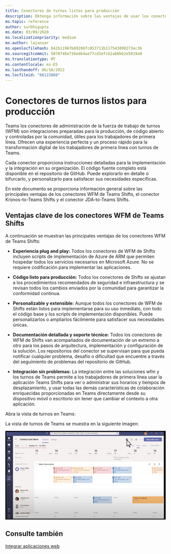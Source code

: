 ```yaml
---
title: Conectores de turnos listos para producción
description: Obtenga información sobre las ventajas de usar los conectores Shifts de administración de Workforce para Teams, como el conector Kronos-to-Teams Shifts y el conector de JDA a Teams Shifts.
ms.topic: reference
author: surbhigupta
ms.date: 03/09/2020
ms.localizationpriority: medium
ms.author: lajanuar
ms.openlocfilehash: 042b1196fb89206fc053711b117543890273ec36
ms.sourcegitcommit: 5070746e736edb4ae77cd3efcb2ab8bb2e5819a0
ms.translationtype: MT
ms.contentlocale: es-ES
ms.lasthandoff: 06/16/2022
ms.locfileid: "66123860"
---
```

# <a name="production-ready-shifts-connectors"></a>Conectores de turnos listos para producción  

Teams los conectores de administración de la fuerza de trabajo de turnos (WFM) son integraciones preparadas para la producción, de código abierto y controladas por la comunidad, útiles para los trabajadores de primera línea. Ofrecen una experiencia perfecta y un proceso rápido para la transformación digital de los trabajadores de primera línea con turnos de Teams.

Cada conector proporciona instrucciones detalladas para la implementación y la integración en su organización. El código fuente completo está disponible en el repositorio de GitHub. Puede explorarlo en detalle o bifurcarlo, y personalizarlo para satisfacer sus necesidades específicas.

En este documento se proporciona información general sobre las principales ventajas de los conectores WFM de Teams Shifts, el conector Kronos-to-Teams Shifts y el conector JDA-to-Teams Shifts.

## <a name="key-benefits-of-teams-shifts-wfm-connectors"></a>Ventajas clave de los conectores WFM de Teams Shifts

A continuación se muestran las principales ventajas de los conectores WFM de Teams Shifts:

* **Experiencia plug and play:** Todos los conectores de WFM de Shifts incluyen scripts de implementación de Azure de ARM que permiten hospedar todos los servicios necesarios en Microsoft Azure. No se requiere codificación para implementar las aplicaciones.

* **Código listo para producción:** Todos los conectores de Shifts se ajustan a los procedimientos recomendados de seguridad e infraestructura y se revisan todos los cambios enviados por la comunidad para garantizar la conformidad continua.

* **Personalizable y extensible:** Aunque todos los conectores de WFM de Shifts están listos para implementarse para su uso inmediato, con todo el código base y los scripts de implementación disponibles. Puede personalizarlos o ampliarlos fácilmente para satisfacer sus necesidades únicas.

* **Documentación detallada y soporte técnico:** Todos los conectores de WFM de Shifts van acompañados de documentación de un extremo a otro para los pasos de arquitectura, implementación y configuración de la solución. Los repositorios del conector se supervisan para que pueda notificar cualquier problema, desafío o dificultad que encuentre a través del seguimiento de problemas del repositorio de GitHub.

* **Integración sin problemas:** La integración entre las soluciones wfm y los turnos de Teams permite a los trabajadores de primera línea usar la aplicación Teams Shifts para ver o administrar sus horarios y tiempos de desplazamiento, y usar todas las demás características de colaboración enriquecidas proporcionadas en Teams directamente desde su dispositivo móvil o escritorio sin tener que cambiar el contexto a otra aplicación.  

Abra la vista de turnos en Teams:

La vista de turnos de Teams se muestra en la siguiente imagen:

![Abrir turnos en Teams](../assets/images/teams-open-shifts-view.png)

## <a name="see-also"></a>Consulte también

[Integrar aplicaciones web](~/samples/integrate-web-apps-overview.md)
